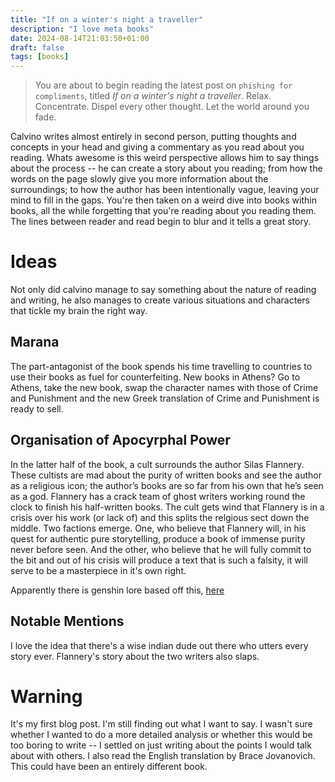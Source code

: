 ```yaml
---
title: "If on a winter's night a traveller"
description: "I love meta books"
date: 2024-08-14T21:03:50+01:00
draft: false
tags: [books]
---
```

> You are about to begin reading the latest post on `phishing for compliments`, titled *If on a winter's night a traveller*. Relax. Concentrate. Dispel every other thought. Let the world around you fade.

Calvino writes almost entirely in second person, putting thoughts and concepts in your head and giving a commentary as you read about you reading. Whats awesome is this weird perspective allows him to say things about the process -- he can create a story about you reading; from how the words on the page slowly give you more information about the surroundings; to how the author has been intentionally vague, leaving your mind to fill in the gaps. You're then taken on a weird dive into books within books, all the while forgetting that you're reading about you reading them. The lines between reader and read begin to blur and it tells a great story.

# Ideas
Not only did calvino manage to say something about the nature of reading and writing, he also manages to create various situations and characters that tickle my brain the right way.

## Marana
The part-antagonist of the book spends his time travelling to countries to use their books as fuel for counterfeiting. New books in Athens? Go to Athens, take the new book, swap the character names with those of Crime and Punishment and the new Greek translation of Crime and Punishment is ready to sell.

## Organisation of Apocyrphal Power
In the latter half of the book, a cult surrounds the author Silas Flannery. These cultists are mad about the purity of written books and see the author as a religious icon; the author’s books are so far from his own that he’s seen as a god. Flannery has a crack team of ghost writers working round the clock to finish his half-written books. The cult gets wind that Flannery is in a crisis over his work (or lack of) and this splits the relgious sect down the middle. Two factions emerge. One, who believe that Flannery will, in his quest for authentic pure storytelling, produce a book of immense purity never before seen. And the other, who believe that he will fully commit to the bit and out of his crisis will produce a text that is such a falsity, it will serve to be a masterpiece in it's own right.

Apparently there is genshin lore based off this, [here](https://www.reddit.com/r/Genshin_Lore/?f=flair_name%3A%22Traveler%20%E2%9A%9C%EF%B8%8F%22)

## Notable Mentions
I love the idea that there's a wise indian dude out there who utters every story ever. Flannery's story about the two writers also slaps. 

# Warning
It's my first blog post. I'm still finding out what I want to say. I wasn't sure whether I wanted to do a more detailed analysis or whether this would be too boring to write -- I settled on just writing about the points I would talk about with others. I also read the English translation by Brace Jovanovich. This could have been an entirely different book.
